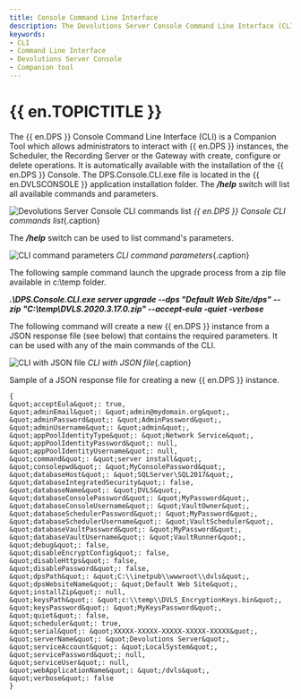 ```yaml
---
title: Console Command Line Interface
description: The Devolutions Server Console Command Line Interface (CLI) is a Companion Tool which allows administrators to interact with Devolutions Server instances.
keywords:
- CLI
- Command Line Interface
- Devolutions Server Console
- Companion tool
---
```

# {{ en.TOPICTITLE }} 
The {{ en.DPS }} Console Command Line Interface (CLI) is a Companion Tool which allows administrators to interact with {{ en.DPS }} instances, the Scheduler, the Recording Server or the Gateway with create, configure or delete operations. It is automatically available with the installation of the {{ en.DPS }} Console. The DPS.Console.CLI.exe file is located in the {{ en.DVLSCONSOLE }} application installation folder. The ***/help*** switch will list all available commands and parameters. 

![Devolutions Server Console CLI commands list](/img/en/kb/KB8032.png) 
*{{ en.DPS }} Console CLI commands list*{.caption}

The ***/help*** switch can be used to list command&apos;s parameters. 

![CLI command parameters](/img/en/kb/KB8033.png) 
*CLI command parameters*{.caption}

The following sample command launch the upgrade process from a zip file available in c:\temp folder.  

***.\DPS.Console.CLI.exe server upgrade --dps &quot;Default Web Site/dps&quot; --zip &quot;C:\temp\DVLS.2020.3.17.0.zip&quot; --accept-eula -quiet -verbose***

The following command will create a new {{ en.DPS }} instance from a JSON response file (see below) that contains the required parameters. It can be used with any of the main commands of the CLI. 

![CLI with JSON file](/img/en/kb/KB8034.png) 
*CLI with JSON file*{.caption}

Sample of a JSON response file for creating a new {{ en.DPS }} instance.  
```
{  
&quot;acceptEula&quot;: true,  
&quot;adminEmail&quot;: &quot;admin@mydomain.org&quot;,  
&quot;adminPassword&quot;: &quot;AdminPassword&quot;,  
&quot;adminUsername&quot;: &quot;admin&quot;,  
&quot;appPoolIdentityType&quot;: &quot;Network Service&quot;,  
&quot;appPoolIdentityPassword&quot;: null,  
&quot;appPoolIdentityUsername&quot;: null,  
&quot;command&quot;: &quot;server install&quot;,  
&quot;consolepwd&quot;: &quot;MyConsolePassword&quot;,  
&quot;databaseHost&quot;: &quot;SQLServer\SQL2017&quot;,  
&quot;databaseIntegratedSecurity&quot;: false,  
&quot;databaseName&quot;: &quot;DVLS&quot;,  
&quot;databaseConsolePassword&quot;: &quot;MyPassword&quot;,  
&quot;databaseConsoleUsername&quot;: &quot;VaultOwner&quot;,  
&quot;databaseSchedulerPassword&quot;: &quot;MyPassword&quot;,  
&quot;databaseSchedulerUsername&quot;: &quot;VaultScheduler&quot;,  
&quot;databaseVaultPassword&quot;: &quot;MyPassword&quot;,  
&quot;databaseVaultUsername&quot;: &quot;VaultRunner&quot;,  
&quot;debug&quot;: false,  
&quot;disableEncryptConfig&quot;: false,  
&quot;disableHttps&quot;: false,  
&quot;disablePassword&quot;: false,  
&quot;dpsPath&quot;: &quot;C:\\inetpub\\wwwroot\\dvls&quot;,  
&quot;dpsWebsiteName&quot;: &quot;Default Web Site&quot;,  
&quot;installZip&quot;: null,  
&quot;keysPath&quot;: &quot;c:\\temp\\DVLS_EncryptionKeys.bin&quot;,  
&quot;keysPassword&quot;: &quot;MyKeysPassword&quot;,  
&quot;quiet&quot;: false,  
&quot;scheduler&quot;: true,  
&quot;serial&quot;: &quot;XXXXX-XXXXX-XXXXX-XXXXX-XXXXX&quot;,  
&quot;serverName&quot;: &quot;Devolutions Server&quot;,  
&quot;serviceAccount&quot;: &quot;LocalSystem&quot;,  
&quot;servicePassword&quot;: null,  
&quot;serviceUser&quot;: null,  
&quot;webApplicationName&quot;: &quot;/dvls&quot;,  
&quot;verbose&quot;: false  
}
```  

